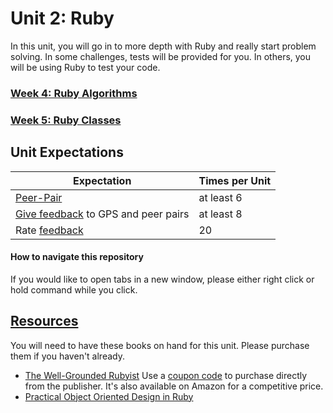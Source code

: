 # Unit 2: Ruby

In this unit, you will go in to more depth with Ruby and really start problem solving. In some challenges, tests will be provided for you. In others, you will be using Ruby to test your code.

### [Week 4: Ruby Algorithms](week-4/README.md)
### [Week 5: Ruby Classes](week-5/README.md)
<!-- ### [Week 6: Object-Oriented Design](week-6/README.md) -->

## Unit Expectations

Expectation | Times per Unit |
------------|----------|
[Peer-Pair](https://github.com/Devbootcamp/phase-0-handbook/blob/master/peer-pairing-sessions.md) | at least 6
[Give feedback](https://socrates.devbootcamp.com/feedback/new) to GPS and peer pairs | at least 8
Rate [feedback](https://socrates.devbootcamp.com/feedback) | 20

#### How to navigate this repository
If you would like to open tabs in a new window, please either right click or hold command while you click.

## [Resources](https://github.com/Devbootcamp/phase-0-handbook/blob/master/resources.md)
You will need to have these books on hand for this unit. Please purchase them if you haven't already.
- [The Well-Grounded Rubyist](http://www.manning.com/black3/) Use a [coupon code](https://github.com/Devbootcamp/phase-0-unit-1/blob/master/week-3/Well-Grounded-Rubyist.md) to purchase directly from the publisher. It's also available on Amazon for a competitive price.
- [Practical Object Oriented Design in Ruby](http://www.poodr.com/)
